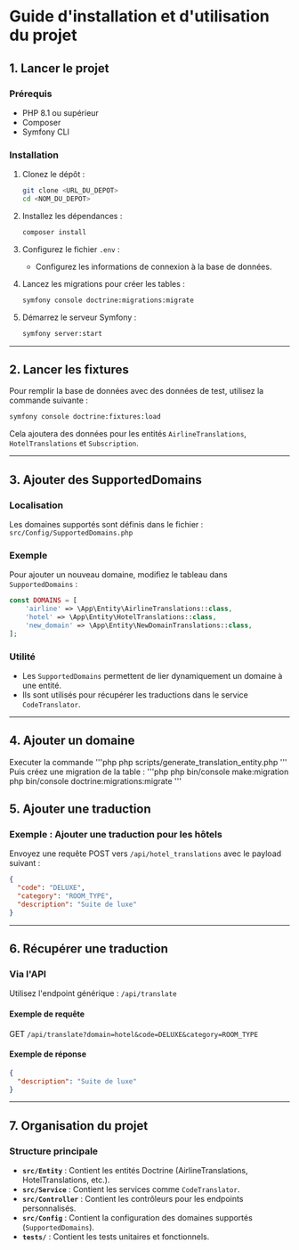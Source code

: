 # Guide d'installation et d'utilisation du projet

## 1. Lancer le projet

### Prérequis
- PHP 8.1 ou supérieur
- Composer
- Symfony CLI

### Installation
1. Clonez le dépôt :
   ```bash
   git clone <URL_DU_DEPOT>
   cd <NOM_DU_DEPOT>
   ```
2. Installez les dépendances :
   ```bash
   composer install
   ```
3. Configurez le fichier `.env` :
   - Configurez les informations de connexion à la base de données.

4. Lancez les migrations pour créer les tables :
   ```bash
   symfony console doctrine:migrations:migrate
   ```

5. Démarrez le serveur Symfony :
   ```bash
   symfony server:start
   ```

---

## 2. Lancer les fixtures

Pour remplir la base de données avec des données de test, utilisez la commande suivante :
```bash
symfony console doctrine:fixtures:load
```
Cela ajoutera des données pour les entités `AirlineTranslations`, `HotelTranslations` et `Subscription`.

---

## 3. Ajouter des SupportedDomains

### Localisation
Les domaines supportés sont définis dans le fichier :
`src/Config/SupportedDomains.php`

### Exemple
Pour ajouter un nouveau domaine, modifiez le tableau dans `SupportedDomains` :
```php
const DOMAINS = [
    'airline' => \App\Entity\AirlineTranslations::class,
    'hotel' => \App\Entity\HotelTranslations::class,
    'new_domain' => \App\Entity\NewDomainTranslations::class,
];
```

### Utilité
- Les `SupportedDomains` permettent de lier dynamiquement un domaine à une entité.
- Ils sont utilisés pour récupérer les traductions dans le service `CodeTranslator`.

---

## 4. Ajouter un domaine
Executer la commande
'''php 
php scripts/generate_translation_entity.php
'''
Puis créez une migration de la table : 
'''php 
php bin/console make:migration
php bin/console doctrine:migrations:migrate
'''

## 5. Ajouter une traduction

### Exemple : Ajouter une traduction pour les hôtels
Envoyez une requête POST vers `/api/hotel_translations` avec le payload suivant :
```json
{
  "code": "DELUXE",
  "category": "ROOM_TYPE",
  "description": "Suite de luxe"
}
```

---

## 6. Récupérer une traduction

### Via l'API
Utilisez l'endpoint générique : `/api/translate`

#### Exemple de requête
GET `/api/translate?domain=hotel&code=DELUXE&category=ROOM_TYPE`

#### Exemple de réponse
```json
{
  "description": "Suite de luxe"
}
```

---

## 7. Organisation du projet

### Structure principale
- **`src/Entity`** : Contient les entités Doctrine (AirlineTranslations, HotelTranslations, etc.).
- **`src/Service`** : Contient les services comme `CodeTranslator`.
- **`src/Controller`** : Contient les contrôleurs pour les endpoints personnalisés.
- **`src/Config`** : Contient la configuration des domaines supportés (`SupportedDomains`).
- **`tests/`** : Contient les tests unitaires et fonctionnels.